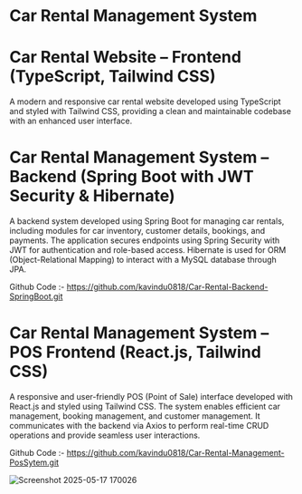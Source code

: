 ﻿# Car Rental Management System

# Car Rental Website – Frontend (TypeScript, Tailwind CSS)
A modern and responsive car rental website developed using TypeScript and styled with Tailwind CSS, providing a clean and maintainable codebase with an enhanced user interface.

# Car Rental Management System – Backend (Spring Boot with JWT Security & Hibernate)
A backend system developed using Spring Boot for managing car rentals, including modules for car inventory, customer details, bookings, and payments. The application secures endpoints using Spring Security with JWT for authentication and role-based access. Hibernate is used for ORM (Object-Relational Mapping) to interact with a MySQL database through JPA.

Github Code :-  https://github.com/kavindu0818/Car-Rental-Backend-SpringBoot.git


# Car Rental Management System – POS Frontend (React.js, Tailwind CSS)
A responsive and user-friendly POS (Point of Sale) interface developed with React.js and styled using Tailwind CSS. The system enables efficient car management, booking management, and customer management. It communicates with the backend via Axios to perform real-time CRUD operations and provide seamless user interactions.

Github Code :- https://github.com/kavindu0818/Car-Rental-Management-PosSytem.git

![Screenshot 2025-05-17 170026](https://github.com/user-attachments/assets/3db55e92-f791-4e9f-a26e-037a39a54647)

